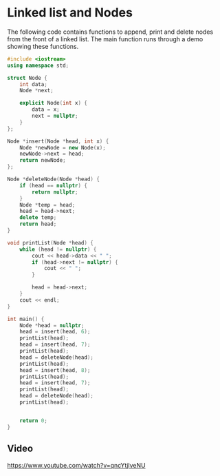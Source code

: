 # Linked list and Nodes
The following code contains functions to append, print and delete nodes from the front of a linked list. The main function runs through a demo showing these functions.
``` c++
#include <iostream>
using namespace std;

struct Node {
    int data;
    Node *next;

    explicit Node(int x) {
        data = x;
        next = nullptr;
    }
};

Node *insert(Node *head, int x) {
    Node *newNode = new Node(x);
    newNode->next = head;
    return newNode;
};

Node *deleteNode(Node *head) {
    if (head == nullptr) {
        return nullptr;
    }
    Node *temp = head;
    head = head->next;
    delete temp;
    return head;
}

void printList(Node *head) {
    while (head != nullptr) {
        cout << head->data << " ";
        if (head->next != nullptr) {
            cout << " ";
        }

        head = head->next;
    }
    cout << endl;
}

int main() {
    Node *head = nullptr;
    head = insert(head, 6);
    printList(head);
    head = insert(head, 7);
    printList(head);
    head = deleteNode(head);
    printList(head);
    head = insert(head, 8);
    printList(head);
    head = insert(head, 7);
    printList(head);
    head = deleteNode(head);
    printList(head);


    return 0;
}
```
## Video
https://www.youtube.com/watch?v=qncYtjlveNU
